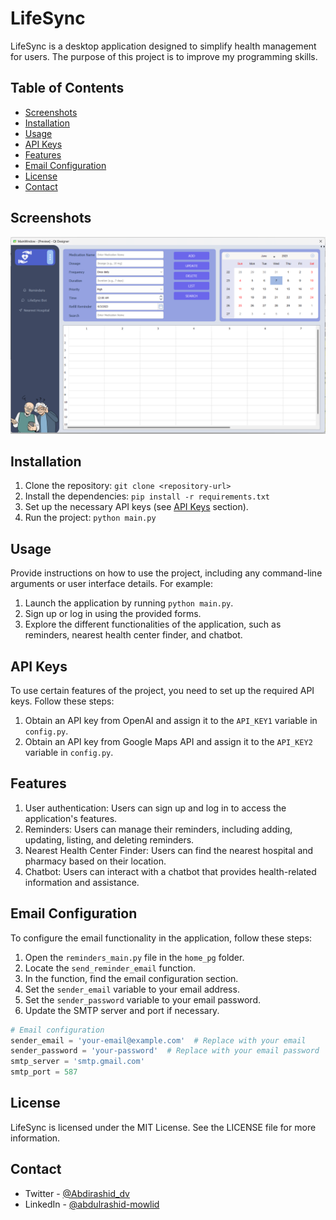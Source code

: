# LifeSync

LifeSync is a desktop application designed to simplify health management for users. The purpose of this project is to improve my programming skills.

## Table of Contents
- [Screenshots](#screenshots)
- [Installation](#installation)
- [Usage](#usage)
- [API Keys](#api-keys)
- [Features](#features)
- [Email Configuration](#email-configuration)
- [License](#license)
- [Contact](#contact)

## Screenshots
![Screenshot](/Screenshots/main.png)

## Installation

1. Clone the repository: `git clone <repository-url>`
2. Install the dependencies: `pip install -r requirements.txt`
3. Set up the necessary API keys (see [API Keys](#api-keys) section).
4. Run the project: `python main.py`

## Usage

Provide instructions on how to use the project, including any command-line arguments or user interface details. For example:

1. Launch the application by running `python main.py`.
2. Sign up or log in using the provided forms.
3. Explore the different functionalities of the application, such as reminders, nearest health center finder, and chatbot.

## API Keys

To use certain features of the project, you need to set up the required API keys. Follow these steps:

1. Obtain an API key from OpenAI and assign it to the `API_KEY1` variable in `config.py`.
2. Obtain an API key from Google Maps API and assign it to the `API_KEY2` variable in `config.py`.

## Features

1. User authentication: Users can sign up and log in to access the application's features.
2. Reminders: Users can manage their reminders, including adding, updating, listing, and deleting reminders.
3. Nearest Health Center Finder: Users can find the nearest hospital and pharmacy based on their location.
4. Chatbot: Users can interact with a chatbot that provides health-related information and assistance.

## Email Configuration

To configure the email functionality in the application, follow these steps:

1. Open the `reminders_main.py` file in the `home_pg` folder.
2. Locate the `send_reminder_email` function.
3. In the function, find the email configuration section.
4. Set the `sender_email` variable to your email address.
5. Set the `sender_password` variable to your email password.
6. Update the SMTP server and port if necessary.

```python
# Email configuration
sender_email = 'your-email@example.com'  # Replace with your email
sender_password = 'your-password'  # Replace with your email password
smtp_server = 'smtp.gmail.com'
smtp_port = 587
```

## License

LifeSync is licensed under the MIT License. See the LICENSE file for more information.

## Contact

- Twitter - [@Abdirashid_dv](https://twitter.com/Abdirashid_dv)
- LinkedIn - [@abdulrashid-mowlid](https://www.linkedin.com/in/abdulrashid-mowlid-a1937915a/)
